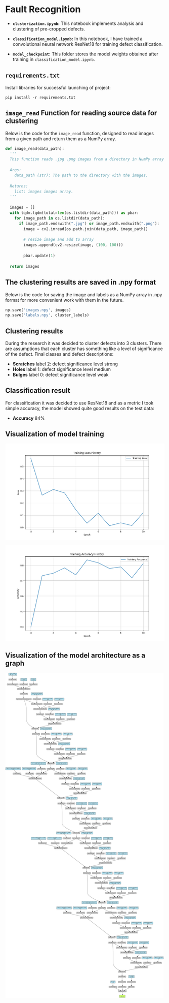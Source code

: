 # Fault Recognition

* **`clusterization.ipynb`:** This notebook implements analysis and clustering of pre-cropped defects.

* **`classification_model.ipynb`:** In this notebook, I have trained a convolutional neural network ResNet18 for training defect classification.

* **`model_checkpoint`:** This folder stores the model weights obtained after training in `classification_model.ipynb`.

## `requirements.txt`
Install libraries for successful launching of project:

```
pip install -r requirements.txt
```

## `image_read` Function for reading source data for clustering

Below is the code for the `image_read` function, designed to read images from a given path and return them as a NumPy array.

```python
def image_read(data_path):
  '''
  This function reads .jpg .png images from a directory in NumPy array format.

  Args:
    data_path (str): The path to the directory with the images.

  Returns:
    list: images images array.
  '''
   
  images = []
  with tqdm.tqdm(total=len(os.listdir(data_path))) as pbar:
    for image_path in os.listdir(data_path):
      if image_path.endswith(".jpg") or image_path.endswith(".png"):
        image = cv2.imread(os.path.join(data_path, image_path))

        # resize image and add to array
        images.append(cv2.resize(image, (100, 100)))
         
        pbar.update(1)

  return images
```

## The clustering results are saved in .npy format

Below is the code for saving the image and labels as a NumPy array in .npy format for more convenient work with them in the future.

```python
np.save('images.npy', images)
np.save('labels.npy', cluster_labels)
```
## Clustering results

During the research it was decided to cluster defects into 3 clusters. There are assumptions that each cluster has something like a level of significance of the defect.
Final classes and defect descriptions:

* **Scratches** label 2: defect significance level strong
* **Holes** label 1: defect significance level medium
* **Bulges** label 0: defect significance level weak


## Classification result

For classification it was decided to use ResNet18 and as a metric I took simple accuracy, the model showed quite good results on the test data:

* **Accuracy** 84%


## Visualization of model training

![](training_graphs/training_loss.png)

![](training_graphs/training_accuracy.png)

## Visualization of the model architecture as a graph

![](Digraph.gv.png)

